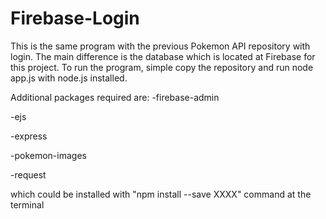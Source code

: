# Firebase-Login
This is the same program with the previous Pokemon API repository with login. The main difference is the database which is located at Firebase for this project.
To run the program, simple copy the repository and run node app.js with node.js installed. 

Additional packages required are:
-firebase-admin

-ejs

-express

-pokemon-images

-request

which could be installed with "npm install --save XXXX" command at the terminal
